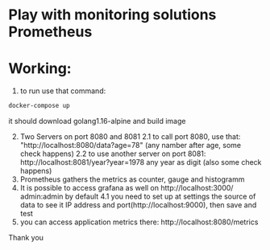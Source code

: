 # Play with monitoring solutions Prometheus

# Working:
1. to run use that command:
```bash
docker-compose up
```
it should download golang1.16-alpine and build image

2. Two Servers on port 8080 and 8081
2.1 to call port 8080, use that: "http://localhost:8080/data?age=78" (any namber after age, some check happens)
2.2 to use another server on port 8081: http://localhost:8081/year?year=1978 any year as digit (also some check happens)
3. Prometheus gathers the metrics as counter, gauge and histogramm
4. It is possible to access grafana as well on http://localhost:3000/ admin:admin by default
4.1 you need to set up at settings the source of data to see it IP address and port(http://localhost:9000), then save and test
5. you can access application metrics there: http://localhost:8080/metrics

Thank you